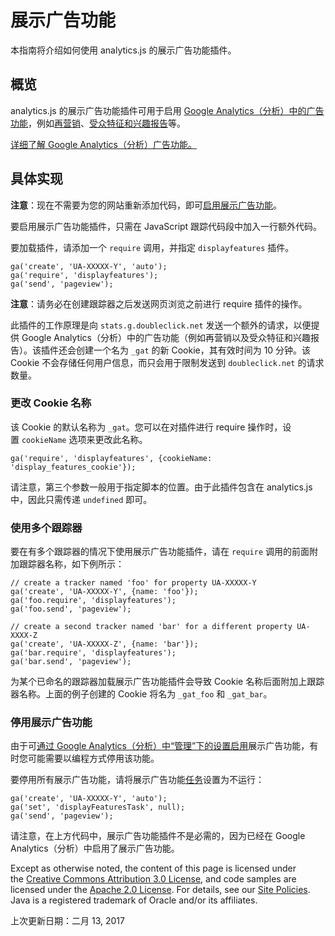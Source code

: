 # 展示广告功能

本指南将介绍如何使用 analytics.js 的展示广告功能插件。

## 概览

analytics.js 的展示广告功能插件可用于启用 [Google Analytics（分析）中的广告功能](https://support.google.com/analytics/answer/3450482?hl=zh-cn)，例如[再营销](https://support.google.com/analytics/answer/2611268?hl=zh-cn)、[受众特征和兴趣报告](https://support.google.com/analytics/answer/2799357?hl=zh-cn)等。

[详细了解 Google Analytics（分析）广告功能。](https://support.google.com/analytics/answer/3450482?hl=zh-cn)

## 具体实现

**注意**：现在不需要为您的网站重新添加代码，即可[启用展示广告功能](https://support.google.com/analytics/answer/2444872?hl=zh-cn)。

要启用展示广告功能插件，只需在 JavaScript 跟踪代码段中加入一行额外代码。

要加载插件，请添加一个 `require` 调用，并指定 `displayfeatures` 插件。

```
ga('create', 'UA-XXXXX-Y', 'auto');
ga('require', 'displayfeatures');
ga('send', 'pageview');
```

**注意**：请务必在创建跟踪器之后发送网页浏览之前进行 require 插件的操作。

此插件的工作原理是向 `stats.g.doubleclick.net` 发送一个额外的请求，以便提供 Google Analytics（分析）中的广告功能（例如再营销以及受众特征和兴趣报告）。该插件还会创建一个名为 `_gat` 的新 Cookie，其有效时间为 10 分钟。该 Cookie 不会存储任何用户信息，而只会用于限制发送到 `doubleclick.net` 的请求数量。

### 更改 Cookie 名称

该 Cookie 的默认名称为 `_gat`。您可以在对插件进行 require 操作时，设置 `cookieName` 选项来更改此名称。

```
ga('require', 'displayfeatures', {cookieName: 'display_features_cookie'});
```

请注意，第三个参数一般用于指定脚本的位置。由于此插件包含在 analytics.js 中，因此只需传递 `undefined` 即可。

### 使用多个跟踪器

要在有多个跟踪器的情况下使用展示广告功能插件，请在 `require` 调用的前面附加跟踪器名称，如下例所示：

```
// create a tracker named 'foo' for property UA-XXXXX-Y
ga('create', 'UA-XXXXX-Y', {name: 'foo'});
ga('foo.require', 'displayfeatures');
ga('foo.send', 'pageview');

// create a second tracker named 'bar' for a different property UA-XXXX-Z
ga('create', 'UA-XXXXX-Z', {name: 'bar'});
ga('bar.require', 'displayfeatures');
ga('bar.send', 'pageview');
```

为某个已命名的跟踪器加载展示广告功能插件会导致 Cookie 名称后面附加上跟踪器名称。上面的例子创建的 Cookie 将名为 `_gat_foo` 和 `_gat_bar`。

### 停用展示广告功能

由于可[通过 Google Analytics（分析）中“管理”下的设置启用](https://support.google.com/analytics/answer/2444872?hl=zh-cn)展示广告功能，有时您可能需要以编程方式停用该功能。

要停用所有展示广告功能，请将展示广告功能[任务](https://developers.google.cn/analytics/devguides/collection/analyticsjs/tasks?hl=zh-cn)设置为不运行：

```
ga('create', 'UA-XXXXX-Y', 'auto');
ga('set', 'displayFeaturesTask', null);
ga('send', 'pageview');
```

请注意，在上方代码中，展示广告功能插件不是必需的，因为已经在 Google Analytics（分析）中启用了展示广告功能。

Except as otherwise noted, the content of this page is licensed under the [Creative Commons Attribution 3.0 License](http://creativecommons.org/licenses/by/3.0/), and code samples are licensed under the [Apache 2.0 License](http://www.apache.org/licenses/LICENSE-2.0). For details, see our [Site Policies](https://developers.google.cn/terms/site-policies?hl=zh-cn). Java is a registered trademark of Oracle and/or its affiliates.

上次更新日期：二月 13, 2017